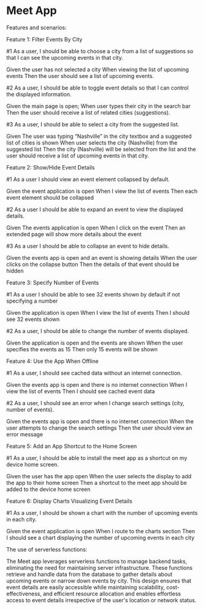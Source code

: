 # Meet App 

Features and scenarios:

Feature 1: Filter Events By City

#1 As a user, I should be able to choose a city from a list of suggestions so that I can see the upcoming events in that city.

Given the user has not selected a city
When viewing the list of upcoming events
Then the user should see a list of upcoming events.


#2 As a user, I should be able to toggle event details so that I can control the displayed information.

Given the main page is open;
When user types their city in the search bar
Then the user should receive a list of related cities (suggestions). 

#3 As a user, I should be able to select a city from the suggested list. 

Given The user was typing “Nashville” in the city textbox and a suggested list of cities is shown
When user selects the city (Nashville) from the suggested list
Then the city (Nashville) will be selected from the list and the user should receive a list of upcoming events in that city.

Feature 2: Show/Hide Event Details

#1 As a user I should view an event element collapsed by default.

Given the event application is open 
When I view the list of events 
Then each event element should be collapsed

#2 As a user I should be able to expand an event to view the displayed details.

Given The events application is open
When I click on the event
Then an extended page will show more details about the event

#3 As a user I should be able to collapse an event to hide details.

Given the events app is open and an event is showing details
When the user clicks on the collapse button
Then the details of that event should be hidden

Feature 3: Specify Number of Events

#1 As a user I should be able to see 32 events shown by default if not specifying a number

Given the application is open 
When I view the list of events
Then I should see 32 events shown

#2 As a user, I should be able to change the number of events displayed.

Given the application is open and the events are shown
When the user specifies the events as 15
Then only 15 events will be shown 

Feature 4: Use the App When Offline

#1 As a user, I should see cached data without an internet connection.

Given the events app is open and there is no internet connection
When I view the list of events 
Then I should see cached event data

#2 As a user, I should see an error when I change search settings (city, number of events).

Given the events app is open and there is no internet connection
When the user attempts to change the search settings
Then the user should view an error message

Feature 5: Add an App Shortcut to the Home Screen

#1 As a user, I should be able to install the meet app as a shortcut on my device home screen.

Given the user has the app open 
When the user selects the display to add the app to their home screen
Then a shortcut to the meet app should be added to the device home screen

Feature 6: Display Charts Visualizing Event Details

#1 As a user, I should be shown a chart with the number of upcoming events in each city.

Given the event application is open
When I route to the charts section
Then I should see a chart displaying the number of upcoming events in each city

The use of serverless functions:

The Meet app leverages serverless functions to manage backend tasks, eliminating the need for maintaining server infrastructure. These functions retrieve and handle data from the database to gather details about upcoming events or narrow down events by city. This design ensures that event details are easily accessible while maintaining scalability, cost-effectiveness, and efficient resource allocation and enables effortless access to event details irrespective of the user's location or network status.
